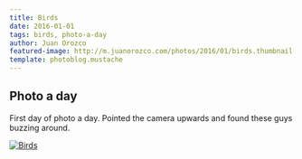 ```yaml
---
title: Birds
date: 2016-01-01
tags: birds, photo-a-day
author: Juan Orozco
featured-image: http://m.juanorozco.com/photos/2016/01/birds.thumbnail.JPG
template: photoblog.mustache
---
```


## Photo a day

First day of photo a day. Pointed the camera upwards and found these guys buzzing around.

<!-- more -->

[![Birds](http://m.juanorozco.com/photos/2016/01/birds.medium.JPG)](http://m.juanorozco.com/photos/2016/01/birds.large.JPG)
